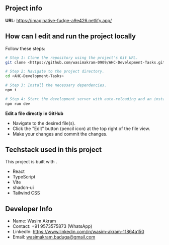 ## Project info

**URL**: https://imaginative-fudge-a9e426.netlify.app/

## How can I edit and run the project locally

Follow these steps:

```sh
# Step 1: Clone the repository using the project's Git URL.
git clone <https://github.com/wasimakram-0909/AHC-Development-Tasks.git>

# Step 2: Navigate to the project directory.
cd <AHC-Development-Tasks>

# Step 3: Install the necessary dependencies.
npm i

# Step 4: Start the development server with auto-reloading and an instant preview.
npm run dev
```

**Edit a file directly in GitHub**

- Navigate to the desired file(s).
- Click the "Edit" button (pencil icon) at the top right of the file view.
- Make your changes and commit the changes.

## Techstack used in this project
This project is built with .

- React
- TypeScript
- Vite
- shadcn-ui
- Tailwind CSS

## Developer Info
- Name: Wasim Akram
- Contact: +91 9573575873 (WhatsApp)
- LinkedIn: https://www.linkedin.com/in/wasim-akram-11864a150
- Email: wasimakram.baduga@gmail.com
